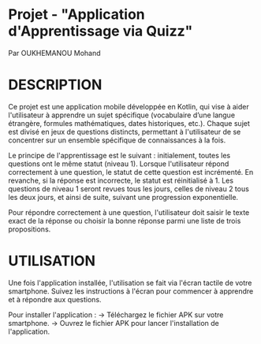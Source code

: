 # Projet - "Application d'Apprentissage via Quizz"

Par OUKHEMANOU Mohand

# DESCRIPTION

Ce projet est une application mobile développée en Kotlin, qui vise à aider l'utilisateur à apprendre un sujet spécifique (vocabulaire d’une langue étrangère, formules mathématiques, dates historiques, etc.). 
Chaque sujet est divisé en jeux de questions distincts, permettant à l'utilisateur de se concentrer sur un ensemble spécifique de connaissances à la fois.

Le principe de l'apprentissage est le suivant : initialement, toutes les questions ont le même statut (niveau 1). Lorsque l'utilisateur répond correctement à une question, le statut de cette question est incrémenté. En revanche, si la réponse est incorrecte, le statut est réinitialisé à 1. Les questions de niveau 1 seront revues tous les jours, celles de niveau 2 tous les deux jours, et ainsi de suite, suivant une progression exponentielle.

Pour répondre correctement à une question, l'utilisateur doit saisir le texte exact de la réponse ou choisir la bonne réponse parmi une liste de trois propositions.
    
# **UTILISATION**

Une fois l'application installée, l'utilisation se fait via l'écran tactile de votre smartphone. Suivez les instructions à l'écran pour commencer à apprendre et à répondre aux questions.

Pour installer l'application : 
    -> Téléchargez le fichier APK sur votre smartphone.
    -> Ouvrez le fichier APK pour lancer l'installation de l'application.